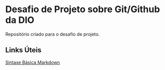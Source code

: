 # Desafio de Projeto sobre Git/Github da DIO
Repositório criado para o desafio de projeto.

## Links Úteis
[Sintaxe Básica Markdown](https://www.markdownguide.org/basic-syntax/)
